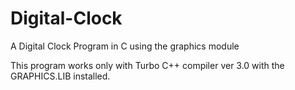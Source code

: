 # Digital-Clock
A Digital Clock Program in C using the graphics module

This program works only with Turbo C++ compiler ver 3.0 with the GRAPHICS.LIB installed.


